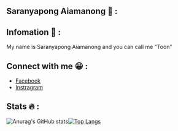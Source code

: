 ## Saranyapong Aiamanong :shushing_face: :

## Infomation :baby_chick: :
My name is Saranyapong Aiamanong and you can call me "Toon"

## Connect with me :grinning: :

- [Facebook](https://web.facebook.com/saranyapong.aiamanong/)
- [Instragram](https://www.instagram.com/saran_tooneiei/)

## Stats :fire: :
![Anurag's GitHub stats](https://github-readme-stats.vercel.app/api?username=Junemo-star&show_icons=true&theme=tokyonight)[![Top Langs](https://github-readme-stats.vercel.app/api/top-langs/?username=Junemo-star&hide=Jupyter%20Notebook,CSS,Objective-C,HTML,ShaderLab,Shell,HLSL&langs_count=10&theme=tokyonight&layout=compact)](https://github.com/anuraghazra/github-readme-stats) 
